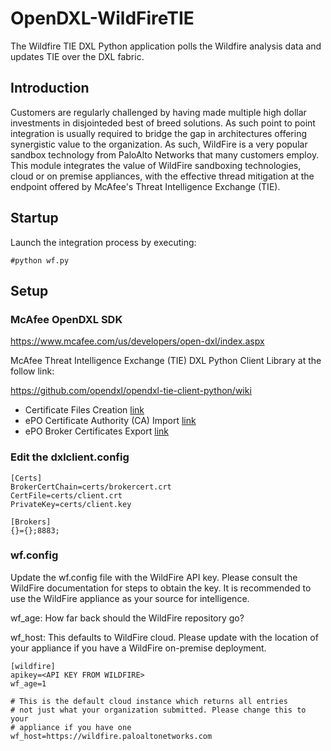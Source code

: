 
# OpenDXL-WildFireTIE
The Wildfire TIE DXL Python application polls the Wildfire analysis data and updates TIE over the DXL fabric.

## Introduction

Customers are regularly challenged by having made multiple high dollar investments in disjointeded best of breed solutions. As such point to point integration is usually required to bridge the gap in architectures offering synergistic value to the organization. As such, WildFire is a very popular sandbox technology from PaloAlto Networks that many customers employ. This module integrates the value of WildFire sandboxing technologies, cloud or on premise appliances, with the effective thread mitigation at the endpoint offered by McAfee's Threat Intelligence Exchange (TIE).


## Startup
  Launch the integration process by executing:
  
  ```
  #python wf.py
  ```

## Setup

### McAfee OpenDXL SDK

https://www.mcafee.com/us/developers/open-dxl/index.aspx

McAfee Threat Intelligence Exchange (TIE) DXL Python Client Library at the follow link:

https://github.com/opendxl/opendxl-tie-client-python/wiki

* Certificate Files Creation [link](https://opendxl.github.io/opendxl-client-python/pydoc/certcreation.html)
* ePO Certificate Authority (CA) Import [link](https://opendxl.github.io/opendxl-client-python/pydoc/epocaimport.html)
* ePO Broker Certificates Export  [link](https://opendxl.github.io/opendxl-client-python/pydoc/epobrokercertsexport.html)



### Edit the dxlclient.config
```
[Certs]
BrokerCertChain=certs/brokercert.crt
CertFile=certs/client.crt
PrivateKey=certs/client.key

[Brokers]
{}={};8883;
```

### wf.config

Update the wf.config file with the WildFire API key. Please consult the WildFire documentation for steps to obtain the key.
It is recommended to use the WildFire appliance as your source for intelligence.

wf_age: How far back should the WildFire repository go?

wf_host: This defaults to WildFire cloud. Please update with the location of your appliance if you have a WildFire on-premise deployment.

```
[wildfire]
apikey=<API KEY FROM WILDFIRE>
wf_age=1

# This is the default cloud instance which returns all entries
# not just what your organization submitted. Please change this to your
# appliance if you have one
wf_host=https://wildfire.paloaltonetworks.com
```
